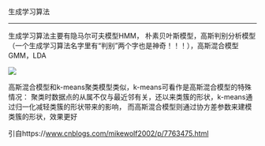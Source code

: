 生成学习算法

***

生成学习算法主要有隐马尔可夫模型HMM， 朴素贝叶斯模型，高斯判别分析模型（一个生成学习算法名字里有“判别”两个字也是神奇！！！），高斯混合模型GMM，LDA

![](https://github.com/Chen-Shaobin/Learning-Notes/blob/main/figure/generative%20learning%20method.jpeg)

高斯混合模型和k-means聚类模型类似，k-means可看作是高斯混合模型的特殊情况：
聚类时数据点的从属不仅与最近邻有关，还以来类簇的形状，k-means通过归一化减轻类簇的形状带来的影响，
而高斯混合模型则通过协方差参数来建模类簇的形状，效果更好


引自https://www.cnblogs.com/mikewolf2002/p/7763475.html
